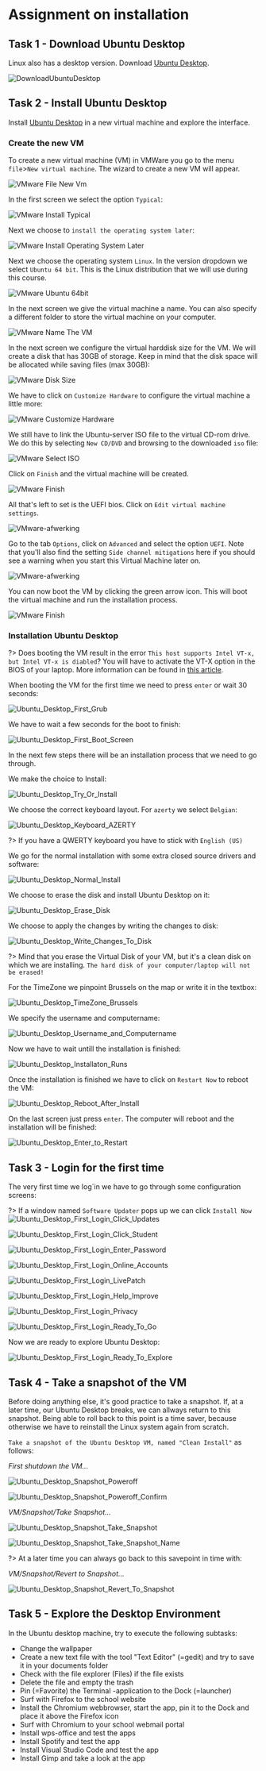 # Assignment on installation
## Task 1 - Download Ubuntu Desktop
Linux also has a desktop version. Download [Ubuntu Desktop](https://ubuntu.com/download/desktop).

![DownloadUbuntuDesktop](../images/02/GetUbuntuDesktop_Download_Ubuntu.png)

## Task 2 - Install Ubuntu Desktop
Install [Ubuntu Desktop](https://ubuntu.com/download/desktop) in a new virtual machine and explore the interface.

### Create the new VM
To create a new virtual machine (VM) in VMWare you go to the menu `file`>`New virtual machine`. The wizard to create a new VM will appear.

![VMware File New Vm](../images/02/VMware_File_New_VM.png)

In the first screen we select the option `Typical`:

![VMware Install Typical](../images/02/VMware_Typical.png)

Next we choose to `install the operating system later`:

![VMware Install Operating System Later](../images/02/VMware_Operating_System_Later.png)

Next we choose the operating system `Linux`. In the version dropdown we select `Ubuntu 64 bit`. This is the Linux distribution that we will use during this course.

![VMware Ubuntu 64bit](../images/02/VMware_Ubuntu_64bit.png)

In the next screen we give the virtual machine a name. You can also specify a different folder to store the virtual machine on your computer.

![VMware Name The VM](../images/02/LAB_VMware_Name_The_VM.png)

In the next screen we configure the virtual harddisk size for the VM. We will create a disk that has 30GB of storage. Keep in mind that the disk space will be allocated while saving files (max 30GB):

![VMware Disk Size](../images/02/LAB_VMware_Disk_Size.png)

We have to click on `Customize Hardware` to configure the virtual machine a little more:

![VMware Customize Hardware](../images/02/LAB_VMware_Customize_Hardware.png)

We still have to link the Ubuntu-server ISO file to the virtual CD-rom drive. We do this by selecting `New CD/DVD` and browsing to the downloaded `iso` file:

![VMware Select ISO](../images/02/LAB_VMware_Select_ISO.png)

Click on `Finish` and the virtual machine will be created.

![VMware Finish](../images/02/LAB_VMware_Finish.png)

All that's left to set is the UEFI bios. Click on `Edit virtual machine settings`. 
  
![VMware-afwerking](../images/02/LAB_VMware_UEFI_1.png) 

Go to the tab `Options`, click on `Advanced` and select the option `UEFI`. Note that you'll also find the setting `Side channel mitigations` here if you should see a warning when you start this Virtual Machine later on. 
  
![VMware-afwerking](../images/02/LAB_VMware_UEFI_2.png) 

You can now boot the VM by clicking the green arrow icon. This will boot the virtual machine and run the installation process.

![VMware Finish](../images/02/LAB_VMware_Start_VM.png)


### Installation Ubuntu Desktop

?> <i class="fa-solid fa-circle-info"></i> Does booting the VM result in the error `This host supports Intel VT-x, but Intel VT-x is diabled`? You will have to activate the VT-X option in the BIOS of your laptop. More information can be found in [this article](https://www.qtithow.com/2020/12/fix-error-this-host-supports-Intel-VT-x.html).

When booting the VM for the first time we need to press `enter` or wait 30 seconds:

![Ubuntu_Desktop_First_Grub](../images/02/LAB_Ubuntu_Desktop_First_Grub.png)

We have to wait a few seconds for the boot to finish:

![Ubuntu_Desktop_First_Boot_Screen](../images/02/LAB_Ubuntu_Desktop_First_Boot_Screen.png)

In the next few steps there will be an installation process that we need to go through. 

We make the choice to Install:

![Ubuntu_Desktop_Try_Or_Install](../images/02/LAB_Ubuntu_Desktop_Try_Or_Install.png)

We choose the correct keyboard layout. For `azerty` we select `Belgian`:

![Ubuntu_Desktop_Keyboard_AZERTY](../images/02/LAB_Ubuntu_Desktop_Keyboard_Belgian.png)

?> <i class="fa-solid fa-circle-info"></i> If you have a QWERTY keyboard you have to stick with `English (US)`

We go for the normal installation with some extra closed source drivers and software:

![Ubuntu_Desktop_Normal_Install](../images/02/LAB_Ubuntu_Desktop_Normal_Install.png)

We choose to erase the disk and install Ubuntu Desktop on it:

![Ubuntu_Desktop_Erase_Disk](../images/02/LAB_Ubuntu_Desktop_Erase_Disk.png)

We choose to apply the changes by writing the changes to disk:

![Ubuntu_Desktop_Write_Changes_To_Disk](../images/02/LAB_Ubuntu_Desktop_Write_Changes_To_Disk.png)

?> <i class="fa-solid fa-circle-info"></i> Mind that you erase the Virtual Disk of your VM, but it's a clean disk on which we are installing. `The hard disk of your computer/laptop will not be erased!`
  
For the TimeZone we pinpoint Brussels on the map or write it in the textbox:

![Ubuntu_Desktop_TimeZone_Brussels](../images/02/LAB_Ubuntu_Desktop_TimeZone_Brussels.png)

We specify the username and computername:

![Ubuntu_Desktop_Username_and_Computername](../images/02/LAB_Ubuntu_Desktop_Username_and_Computername.png)

Now we have to wait untill the installation is finished:

![Ubuntu_Desktop_Installaton_Runs](../images/02/LAB_Ubuntu_Desktop_Installaton_Runs.png)

Once the installation is finished we have to click on `Restart Now` to reboot the VM:

![Ubuntu_Desktop_Reboot_After_Install](../images/02/LAB_Ubuntu_Desktop_Reboot_After_Install.png)

On the last screen just press `enter`. The computer will reboot and the installation will be finished:

![Ubuntu_Desktop_Enter_to_Restart](../images/02/LAB_Ubuntu_Desktop_Enter_to_Restart.png)

## Task 3 - Login for the first time
The very first time we log`in we have to go through some configuration screens:

?> <i class="fa-solid fa-circle-info"></i> If a window named `Software Updater` pops up we can click `Install Now` ![Ubuntu_Desktop_First_Login_Click_Updates](../images/02/LAB_Ubuntu_Desktop_First_Boot_Updates.png)

![Ubuntu_Desktop_First_Login_Click_Student](../images/02/LAB_Ubuntu_Desktop_First_Login_Click_Student.png)

![Ubuntu_Desktop_First_Login_Enter_Password](../images/02/LAB_Ubuntu_Desktop_First_Login_Enter_Password.png)

![Ubuntu_Desktop_First_Login_Online_Accounts](../images/02/LAB_Ubuntu_Desktop_First_Login_Online_Accounts.png)

![Ubuntu_Desktop_First_Login_LivePatch](../images/02/LAB_Ubuntu_Desktop_First_Boot_Livepatch.png)

![Ubuntu_Desktop_First_Login_Help_Improve](../images/02/LAB_Ubuntu_Desktop_First_Login_Help_Improve.png)

![Ubuntu_Desktop_First_Login_Privacy](../images/02/LAB_Ubuntu_Desktop_First_Login_Privacy.png)

![Ubuntu_Desktop_First_Login_Ready_To_Go](../images/02/LAB_Ubuntu_Desktop_First_Login_Ready_To_Go.png)


Now we are ready to explore Ubuntu Desktop:

![Ubuntu_Desktop_First_Login_Ready_To_Explore](../images/02/LAB_Ubuntu_Desktop_First_Login_Ready_To_Explore.png)


## Task 4 - Take a snapshot of the VM
Before doing anything else, it's good practice to take a snapshot. If, at a later time, our Ubuntu Desktop breaks, we can allways return to this snapshot.
Being able to roll back to this point is a time saver, because otherwise we have to reinstall the Linux system again from scratch.

`Take a snapshot of the Ubuntu Desktop VM, named "Clean Install"` as follows:

_First shutdown the VM..._

![Ubuntu_Desktop_Snapshot_Poweroff](../images/02/LAB_Ubuntu_Desktop_Snapshot_Poweroff.png)

![Ubuntu_Desktop_Snapshot_Poweroff_Confirm](../images/02/LAB_Ubuntu_Desktop_Snapshot_Poweroff_Confirm.png)


_VM/Snapshot/Take Snapshot..._
 
![Ubuntu_Desktop_Snapshot_Take_Snapshot](../images/02/LAB_Ubuntu_Desktop_Snapshot_Take_Snapshot.png)

![Ubuntu_Desktop_Snapshot_Take_Snapshot_Name](../images/02/LAB_Ubuntu_Desktop_Snapshot_Take_Snapshot_Name.png)


?> <i class="fa-solid fa-circle-info"></i> At a later time you can always go back to this savepoint in time with:

_VM/Snapshot/Revert to Snapshot..._

![Ubuntu_Desktop_Snapshot_Revert_To_Snapshot](../images/02/LAB_Ubuntu_Desktop_Snapshot_Revert_To_Snapshot.png)

## Task 5 - Explore the Desktop Environment
In the Ubuntu desktop machine, try to execute the following subtasks:  
- Change the wallpaper  
- Create a new text file with the tool "Text Editor" (=gedit) and try to save it in your documents folder  
- Check with the file explorer (Files) if the file exists  
- Delete the file and empty the trash  
- Pin (=Favorite) the Terminal -application to the Dock (=launcher)  
- Surf with Firefox to the school website
- Install the Chromium webbrowser, start the app, pin it to the Dock and place it above the Firefox icon    
- Surf with Chromium to your school webmail portal
- Install wps-office and test the apps  
- Install Spotify and test the app  
- Install Visual Studio Code and test the app  
- Install Gimp and take a look at the app   


